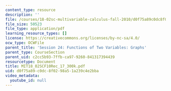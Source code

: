 ```yaml
---
content_type: resource
description: ''
file: /courses/18-02sc-multivariable-calculus-fall-2010/d0f75a89c0dc8f0298a51a239c4e2bba_MIT18_02SCF10Rec_17_300k.pdf
file_size: 50523
file_type: application/pdf
learning_resource_types: []
license: https://creativecommons.org/licenses/by-nc-sa/4.0/
ocw_type: OCWFile
parent_title: 'Session 24: Functions of Two Variables: Graphs'
parent_type: CourseSection
parent_uid: c2cc5b93-7ffb-ca97-9260-841317394439
resourcetype: Document
title: MIT18_02SCF10Rec_17_300k.pdf
uid: d0f75a89-c0dc-8f02-98a5-1a239c4e2bba
video_metadata:
  youtube_id: null
---
```

